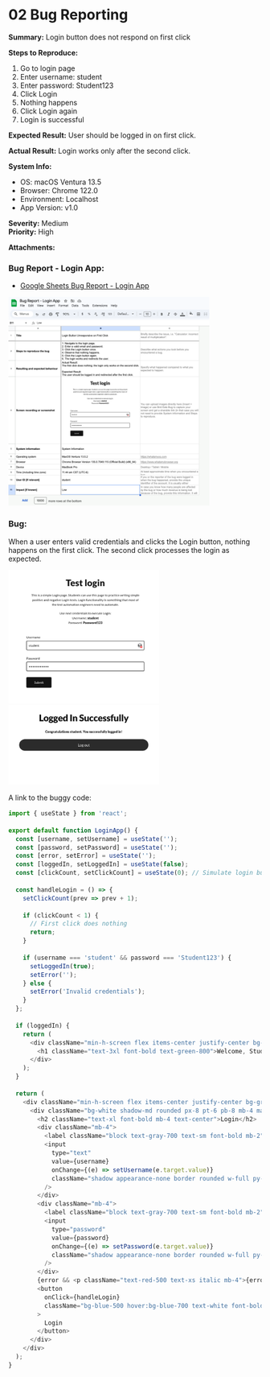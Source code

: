 # 02 Bug Reporting

**Summary:** Login button does not respond on first click

**Steps to Reproduce:**
1. Go to login page
2. Enter username: student
3. Enter password: Student123
4. Click Login
5. Nothing happens
6. Click Login again
7. Login is successful

**Expected Result:** User should be logged in on first click.

**Actual Result:** Login works only after the second click.

**System Info:**
- OS: macOS Ventura 13.5
- Browser: Chrome 122.0
- Environment: Localhost
- App Version: v1.0

**Severity:** Medium  
**Priority:** High

**Attachments:** 

### Bug Report - Login App:
- [Google Sheets Bug Report - Login App](https://docs.google.com/spreadsheets/d/1kDRKsdBSCk5k941mgSmHAhQNc0gbiJTGhReE8OBuZlI/edit?usp=sharing)

<img src="./screenshots/BugReport-LoginApp.png" alt="Bug Report" width="400"/>

### Bug: 
When a user enters valid credentials and clicks the Login button, nothing happens on the first click. The second click processes the login as expected. 

<img src="./screenshots/ValidLogin.png" alt="Login Button Bug" width="300"/>

<img src="./screenshots/SuccessfulLogin.png" alt="Successful Login" width="300"/>

A link to the buggy code:

```javascript
import { useState } from 'react';

export default function LoginApp() {
  const [username, setUsername] = useState('');
  const [password, setPassword] = useState('');
  const [error, setError] = useState('');
  const [loggedIn, setLoggedIn] = useState(false);
  const [clickCount, setClickCount] = useState(0); // Simulate login button needing 2 clicks

  const handleLogin = () => {
    setClickCount(prev => prev + 1);

    if (clickCount < 1) {
      // First click does nothing
      return;
    }

    if (username === 'student' && password === 'Student123') {
      setLoggedIn(true);
      setError('');
    } else {
      setError('Invalid credentials');
    }
  };

  if (loggedIn) {
    return (
      <div className="min-h-screen flex items-center justify-center bg-green-100">
        <h1 className="text-3xl font-bold text-green-800">Welcome, Student!</h1>
      </div>
    );
  }

  return (
    <div className="min-h-screen flex items-center justify-center bg-gray-100">
      <div className="bg-white shadow-md rounded px-8 pt-6 pb-8 mb-4 max-w-sm w-full">
        <h2 className="text-xl font-bold mb-4 text-center">Login</h2>
        <div className="mb-4">
          <label className="block text-gray-700 text-sm font-bold mb-2">Username</label>
          <input
            type="text"
            value={username}
            onChange={(e) => setUsername(e.target.value)}
            className="shadow appearance-none border rounded w-full py-2 px-3"
          />
        </div>
        <div className="mb-4">
          <label className="block text-gray-700 text-sm font-bold mb-2">Password</label>
          <input
            type="password"
            value={password}
            onChange={(e) => setPassword(e.target.value)}
            className="shadow appearance-none border rounded w-full py-2 px-3"
          />
        </div>
        {error && <p className="text-red-500 text-xs italic mb-4">{error}</p>}
        <button
          onClick={handleLogin}
          className="bg-blue-500 hover:bg-blue-700 text-white font-bold py-2 px-4 rounded w-full"
        >
          Login
        </button>
      </div>
    </div>
  );
}
```